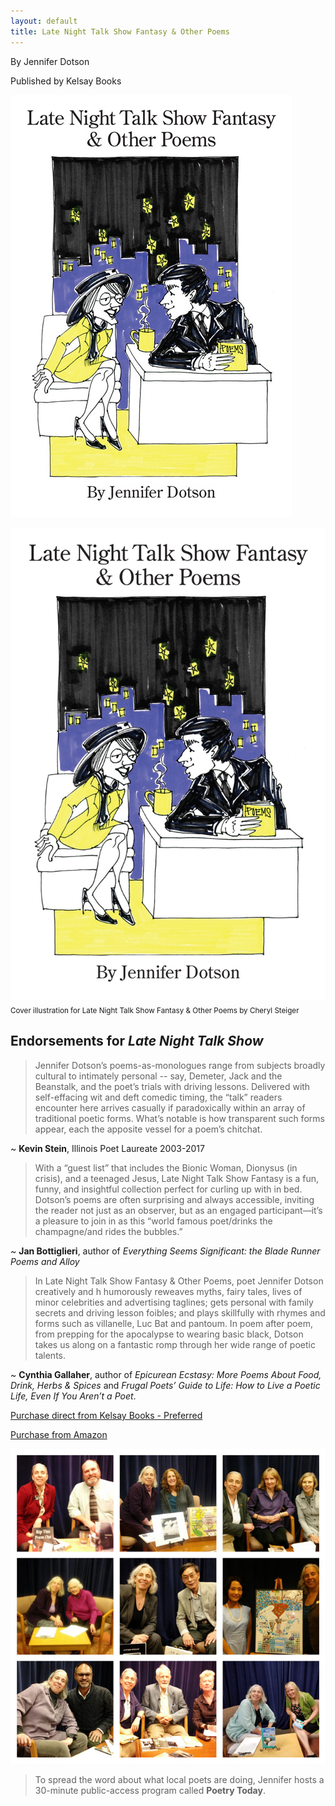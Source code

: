 ```yaml
---
layout: default
title: Late Night Talk Show Fantasy & Other Poems
---
```


<!-- # Late Night Talk Show Fantasy & Other Poems -->

By Jennifer Dotson

Published by Kelsay Books

![Cover of Late Night Talk Show Fantasy & Other Poems](images/LNTSFcoversmall.jpg)

![Cover of Late Night Talk Show Fantasy & Other Poems](images/talkshowcover.jpeg)
<sub>Cover illustration for Late Night Talk Show Fantasy & Other Poems by Cheryl Steiger</sub>

## Endorsements for _Late Night Talk Show_

>Jennifer Dotson’s poems-as-monologues range from subjects broadly cultural to
intimately personal -- say, Demeter, Jack and the Beanstalk, and the poet’s trials
with driving lessons. Delivered with self-effacing wit and deft comedic timing, the
“talk” readers encounter here arrives casually if paradoxically within an array of
traditional poetic forms. What’s notable is how transparent such forms appear, each
the apposite vessel for a poem’s chitchat.

~ **Kevin Stein**, Illinois Poet Laureate 2003-2017


>With a “guest list” that includes the Bionic Woman, Dionysus (in crisis), and a
teenaged Jesus, Late Night Talk Show Fantasy is a fun, funny, and insightful
collection perfect for curling up with in bed. Dotson’s poems are often surprising
and always accessible, inviting the reader not just as an observer, but as an engaged
participant—it’s a pleasure to join in as this “world famous poet/drinks the
champagne/and rides the bubbles.”

~ **Jan Bottiglieri**, author of _Everything Seems Significant: the Blade Runner Poems and Alloy_



>In Late Night Talk Show Fantasy & Other Poems, poet Jennifer Dotson creatively and h
humorously reweaves myths, fairy tales, lives of minor celebrities and advertising
taglines; gets personal with family secrets and driving lesson foibles; and plays
skillfully with rhymes and forms such as villanelle, Luc Bat and pantoum. In poem
after poem, from prepping for the apocalypse to wearing basic black, Dotson takes us
along on a fantastic romp through her wide range of poetic talents.

~ **Cynthia Gallaher**, author of _Epicurean Ecstasy: More Poems About Food, Drink, Herbs & Spices_ and _Frugal Poets’ Guide to Life: How to Live a Poetic Life, Even If You Aren’t a Poet_.


[Purchase direct from Kelsay Books - Preferred](https://kelsaybooks.com/products/late-night-talk-show-fantasy-other-poems?_pos=1&_sid=2a34b182f&_ss=r)

[Purchase from Amazon](https://www.amazon.com/Late-Night-Fantasy-Other-Poems/dp/1952326036/ref=sr_1_2?dchild=1&keywords=late+night+talk+show+fantasy+jennifer+dotson&qid=1592663757&sr=8-2)



![Poetry Today Collage of Guests](/images/talkshowcollage03.jpg)

>To spread the word about what local poets are doing, Jennifer hosts a 30-minute public-access program called **Poetry Today**.
